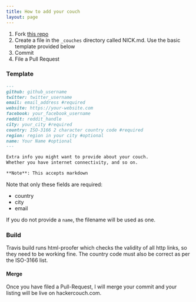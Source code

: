 ```yaml
---
title: How to add your couch
layout: page
---
```


1. Fork [this repo][fork]
2. Create a file in the `_couches` directory called NICK.md. Use the basic template provided below
3. Commit
4. File a Pull Request

### Template

```md
---
github: github_username
twitter: twitter_username
email: email_address #required
website: https://your-website.com
facebook: your_facebook_username
reddit: reddit_handle
city: your_city #required
country: ISO-3166 2 character country code #required
region: region in your city #optional
name: Your Name #optional
---

Extra info you might want to provide about your couch.
Whether you have internet connectivity, and so on.

**Note**: This accepts markdown
```

Note that only these fields are required:

- country
- city
- email

If you do not provide a `name`, the filename will be used as one.

### Build

Travis build runs html-proofer which checks the validity of all http links,
so they need to be working fine. The country code must also be correct as per
the ISO-3166 list.

#### Merge

Once you have filed a Pull-Request, I will merge your commit and your
listing will be live on hackercouch.com.

[fork]: https://github.com/captn3m0/hackercouch "Click the Fork button"
